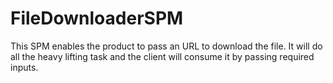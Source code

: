 # FileDownloaderSPM
This SPM enables the product to pass an URL to download the file. It will do all the heavy lifting task and the client will consume it by passing required inputs.
